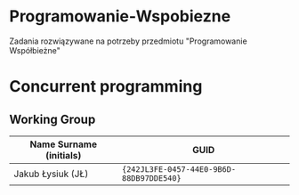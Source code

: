 # Programowanie-Wspobiezne
Zadania rozwiązywane na potrzeby przedmiotu "Programowanie Współbieżne"

# Concurrent programming

## Working Group

| Name Surname (initials) | GUID                                     |
| ----------------------- | ---------------------------------------- |
| Jakub Łysiuk (JŁ)       | `{242JL3FE-0457-44E0-9B6D-88DB97DDE540}` |
